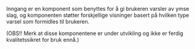 Inngang er en komponent som benyttes for å gi brukeren varsler av ymse slag, og komponenten støtter forskjellige visninger basert på hvilken type varsel som formidles til brukeren.

(OBS!! Merk at disse komponentene er under utvikling og ikke er ferdig kvalitetssikret for bruk ennå.)
